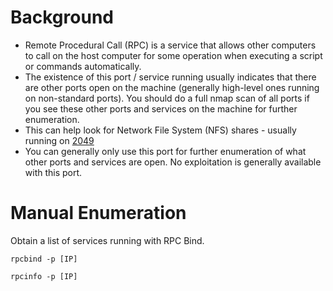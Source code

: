 # Background
- Remote Procedural Call (RPC) is a service that allows other computers to call on the host computer for some operation when executing a script or commands automatically.
- The existence of this port / service running usually indicates that there are other ports open on the machine (generally high-level ones running on non-standard ports).  You should do a full nmap scan of all ports if you see these other ports and services on the machine for further enumeration.
- This can help look for Network File System (NFS) shares - usually running on [2049](https://github.com/neogeo56/OSCP_Notes/blob/master/Enumeration/2049_NFS.md)
- You can generally only use this port for further enumeration of what other ports and services are open.  No exploitation is generally available with this port.

# Manual Enumeration
Obtain a list of services running with RPC Bind.
```
rpcbind -p [IP]
```
```
rpcinfo -p [IP]
```
